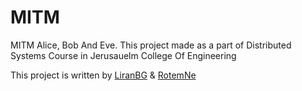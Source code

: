 # MITM
MITM Alice, Bob And Eve. This project made as a part of Distributed Systems Course in Jerusauelm College Of Engineering

This project is written by [LiranBG](https://github.com/liranbg) & [RotemNe](https://github.com/rotemne)
